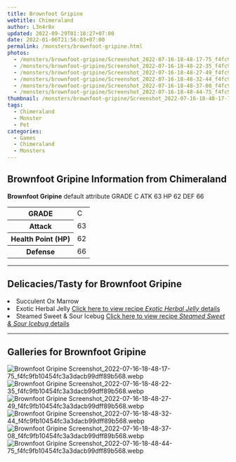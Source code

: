 ```yaml
---
title: Brownfoot Gripine
webtitle: Chimeraland
author: L3n4r0x
updated: 2022-09-29T01:18:27+07:00
date: 2022-01-06T21:56:03+07:00
permalink: /monsters/brownfoot-gripine.html
photos:
  - /monsters/brownfoot-gripine/Screenshot_2022-07-16-18-48-17-75_f4fc9fb10454fc3a3dacb99dff89b568.webp
  - /monsters/brownfoot-gripine/Screenshot_2022-07-16-18-48-22-35_f4fc9fb10454fc3a3dacb99dff89b568.webp
  - /monsters/brownfoot-gripine/Screenshot_2022-07-16-18-48-27-49_f4fc9fb10454fc3a3dacb99dff89b568.webp
  - /monsters/brownfoot-gripine/Screenshot_2022-07-16-18-48-32-44_f4fc9fb10454fc3a3dacb99dff89b568.webp
  - /monsters/brownfoot-gripine/Screenshot_2022-07-16-18-48-37-08_f4fc9fb10454fc3a3dacb99dff89b568.webp
  - /monsters/brownfoot-gripine/Screenshot_2022-07-16-18-48-44-75_f4fc9fb10454fc3a3dacb99dff89b568.webp
thumbnail: /monsters/brownfoot-gripine/Screenshot_2022-07-16-18-48-17-75_f4fc9fb10454fc3a3dacb99dff89b568.webp
tags:
  - Chimeraland
  - Monster
  - Pet
categories:
  - Games
  - Chimeraland
  - Monsters
---
```


<section id="bootstrap-wrapper"><link rel="stylesheet" href="https://cdn.statically.io/gh/dimaslanjaka/Web-Manajemen/40ac3225/css/bootstrap-4.5-wrapper.css"/><h1>Brownfoot Gripine Information from Chimeraland</h1><p><b>Brownfoot Gripine</b> default attribute GRADE C ATK 63 HP 62 DEF 66<table><tr><th>GRADE</th><td>C</td></tr><tr><th>Attack</th><td>63</td></tr><tr><th>Health Point (HP)</th><td>62</td></tr><tr><th>Defense</th><td>66</td></tr></table></p><hr/><h2>Delicacies/Tasty for Brownfoot Gripine</h2><li class="d-flex justify-content-between">Succulent Ox Marrow </li><li class="d-flex justify-content-between">Exotic Herbal Jelly <a href="/chimeraland/recipes/exotic-herbal-jelly.html">Click here to view recipe <i>Exotic Herbal Jelly</i> details</a></li><li class="d-flex justify-content-between">Steamed Sweet &amp; Sour Icebug <a href="/chimeraland/recipes/steamed-sweet-and-sour-icebug.html">Click here to view recipe <i>Steamed Sweet &amp; Sour Icebug</i> details</a></li><hr/><div id="gallery"><h2>Galleries for Brownfoot Gripine</h2><div class="row"><div class="col-lg-6 col-12"><img src="/chimeraland/monsters/brownfoot-gripine/Screenshot_2022-07-16-18-48-17-75_f4fc9fb10454fc3a3dacb99dff89b568.webp" alt="Brownfoot Gripine Screenshot_2022-07-16-18-48-17-75_f4fc9fb10454fc3a3dacb99dff89b568.webp"/></div><div class="col-lg-6 col-12"><img src="/chimeraland/monsters/brownfoot-gripine/Screenshot_2022-07-16-18-48-22-35_f4fc9fb10454fc3a3dacb99dff89b568.webp" alt="Brownfoot Gripine Screenshot_2022-07-16-18-48-22-35_f4fc9fb10454fc3a3dacb99dff89b568.webp"/></div><div class="col-lg-6 col-12"><img src="/chimeraland/monsters/brownfoot-gripine/Screenshot_2022-07-16-18-48-27-49_f4fc9fb10454fc3a3dacb99dff89b568.webp" alt="Brownfoot Gripine Screenshot_2022-07-16-18-48-27-49_f4fc9fb10454fc3a3dacb99dff89b568.webp"/></div><div class="col-lg-6 col-12"><img src="/chimeraland/monsters/brownfoot-gripine/Screenshot_2022-07-16-18-48-32-44_f4fc9fb10454fc3a3dacb99dff89b568.webp" alt="Brownfoot Gripine Screenshot_2022-07-16-18-48-32-44_f4fc9fb10454fc3a3dacb99dff89b568.webp"/></div><div class="col-lg-6 col-12"><img src="/chimeraland/monsters/brownfoot-gripine/Screenshot_2022-07-16-18-48-37-08_f4fc9fb10454fc3a3dacb99dff89b568.webp" alt="Brownfoot Gripine Screenshot_2022-07-16-18-48-37-08_f4fc9fb10454fc3a3dacb99dff89b568.webp"/></div><div class="col-lg-6 col-12"><img src="/chimeraland/monsters/brownfoot-gripine/Screenshot_2022-07-16-18-48-44-75_f4fc9fb10454fc3a3dacb99dff89b568.webp" alt="Brownfoot Gripine Screenshot_2022-07-16-18-48-44-75_f4fc9fb10454fc3a3dacb99dff89b568.webp"/></div></div></div></section>